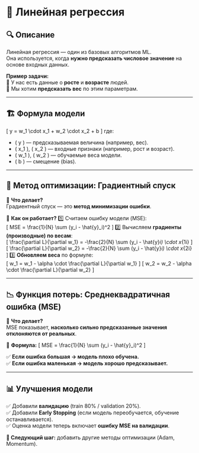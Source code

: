 # 📌 Линейная регрессия

## 🔍 Описание
Линейная регрессия — один из базовых алгоритмов ML.  
Она используется, когда **нужно предсказать числовое значение** на основе входных данных.  

**Пример задачи:**  
📌 У нас есть данные о **росте** и **возрасте** людей.  
📌 Мы хотим **предсказать вес** по этим параметрам.  

---

## 🏗 Формула модели
\[
y = w_1 \cdot x_1 + w_2 \cdot x_2 + b
\]
где:  
- \( y \) — предсказываемая величина (например, вес).  
- \( x_1 \), \( x_2 \) — входные признаки (например, рост и возраст).  
- \( w_1 \), \( w_2 \) — обучаемые веса модели.  
- \( b \) — смещение (bias).  

---

## 📌 Метод оптимизации: Градиентный спуск
📌 **Что делает?**  
Градиентный спуск — это **метод минимизации ошибки**.  

📌 **Как он работает?**
1️⃣ Считаем ошибку модели (MSE):  
\[
MSE = \frac{1}{N} \sum (y_i - \hat{y}_i)^2
\]
2️⃣ Вычисляем **градиенты (производные) по весам**:  
\[
\frac{\partial L}{\partial w_1} = -\frac{2}{N} \sum (y_i - \hat{y}_i) \cdot x_{1i}
\]
\[
\frac{\partial L}{\partial w_2} = -\frac{2}{N} \sum (y_i - \hat{y}_i) \cdot x_{2i}
\]
3️⃣ **Обновляем веса** по формуле:  
\[
w_1 = w_1 - \alpha \cdot \frac{\partial L}{\partial w_1}
\]
\[
w_2 = w_2 - \alpha \cdot \frac{\partial L}{\partial w_2}
\]

---

## 📉 Функция потерь: Среднеквадратичная ошибка (MSE)
📌 **Что делает?**  
MSE показывает, **насколько сильно предсказанные значения отклоняются от реальных**.  

📌 **Формула:**
\[
MSE = \frac{1}{N} \sum (y_i - \hat{y}_i)^2
\]

✅ **Если ошибка большая → модель плохо обучена.**  
✅ **Если ошибка маленькая → модель хорошо предсказывает.**  

---

## 📊 Улучшения модели
✅ Добавили **валидацию** (train 80% / validation 20%).  
✅ Добавили **Early Stopping** (если модель переобучается, обучение останавливается).  
✅ Оценка модели теперь включает **ошибку MSE на валидации**.  

**📌 Следующий шаг:** добавить другие методы оптимизации (Adam, Momentum).  
